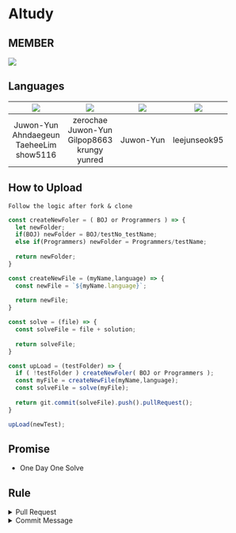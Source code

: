 # Altudy

## MEMBER

<a href="https://github.com/zerochae/Altudy/graphs/contributors">
  <img src="https://contrib.rocks/image?repo=zerochae/Altudy&max=10" />
</a>

## Languages
|<img src="https://img.shields.io/badge/Java-007396?style=for-the-badge&logo=Java&logoColor=FFFFFF"/>|<img src="https://img.shields.io/badge/JS-ffb13b?style=for-the-badge&logo=Javascript&logoColor=FFFFFF"/>|<img src="https://img.shields.io/badge/Go-00ADD8?style=for-the-badge&logo=Go&logoColor=FFFFFF"/>|<img src="https://img.shields.io/badge/SQL-F80000?style=for-the-badge&logo=Oracle&logoColor=FFFFFF"/>
|:---:|:---:|:---:|:---:|
|Juwon-Yun <br/> Ahndaegeun <br/> TaeheeLim <br/> show5116|zerochae <br/> Juwon-Yun <br/> Gilpop8663 <br/> krungy <br/> yunred|Juwon-Yun|leejunseok95|

## How to Upload

```
Follow the logic after fork & clone
```

```js
const createNewFoler = ( BOJ or Programmers ) => {
  let newFolder;
  if(BOJ) newFolder = BOJ/testNo_testName;
  else if(Programmers) newFolder = Programmers/testName;
  
  return newFolder;
} 

const createNewFile = (myName,language) => {
  const newFile = `${myName.language}`;
  
  return newFile;
}

const solve = (file) => {
  const solveFile = file + solution;
  
  return solveFile;
}

const upLoad = (testFolder) => {
  if ( !testFolder ) createNewFoler( BOJ or Programmers );
  const myFile = createNewFile(myName,language);
  const solveFile = solve(myFile);
  
  return git.commit(solveFile).push().pullRequest();
}

upLoad(newTest);
```

## Promise
- One Day One Solve

## Rule

<details>
<summary> Pull Request </summary>

- remote는 포크된 자신의 레포지토리 주소 입니다.
- branch는 master 하나만 유지합니다.
- Pull requests 메뉴의 new pull request 버튼을 눌러 커밋 내용을 확인합니다.
- PR을 보내고 본인이 Merge 합니다.
</details>

<details>
<summary> Commit Message </summary>
  
- 커밋 메시지의 통일성을 지킵니다.
- 새로운 파일 업로드 시 "Add: 문제이름"
- 기존 파일 수정 시 "Modify: 문제이름"
- 기존 파일 삭제 시 "Remove: 문제이름"
  
</details>


